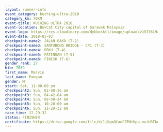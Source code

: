 ```yaml
--- 
layout: runner-info 
event_category: kuching-ultra-2018 
category_km: 70KM 
event-title: KUCHING ULTRA 2018 
event-location: BukCat City capital of Sarawak Malaysia 
event-logo: https://res.cloudinary.com/dykbosktl/image/upload/v1573619473/Logo/kuching-ultra-2018-logo_tlpvm5.png 
event-date: 2018-03-03 
checkpoint-name2: JALAN BAKO (T-2) 
checkpoint-name3: SANTUBONG BRIDGE - CP1 (T-3) 
checkpoint-name4: DBKU (T-4) 
checkpoint-name5: PATINGAN (T-5) 
checkpoint-name6: FINISH (T-6) 
gender_rank: 27
bib: 7039
first_name: Marvin
last_name: Pangan
gender: M
start: Sat, 11-00-00 pm
checkpoint2: Sun, 02-08-36 am
checkpoint3: Sun, 04-42-04 am
checkpoint4: Sun, 08-00-24 am
checkpoint5: Sun, 10-20-00 am
checkpoint6: Sun, 11-29-32 am
race_time: 12-29-32
status: FINISHER
certificate: https://drive.google.com/file/d/1jXgmQfauCZPUthpa-vuiURTknMTQMStM/view?usp=sharing
--- 
```

